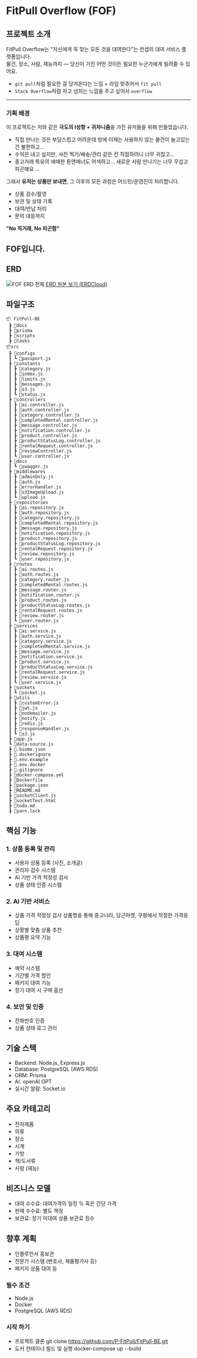 # FitPull Overflow (FOF)

## 프로젝트 소개

FitPull Overflow는 "자신에게 꼭 맞는 모든 것을 대여한다"는 컨셉의 대여 서비스 플랫폼입니다.  
물건, 장소, 사람, 재능까지 — 당신이 가진 어떤 것이든 필요한 누군가에게 빌려줄 수 있어요.

-   `git pull`처럼 필요한 걸 당겨온다는 느낌 + 라임 맞추어서 `fit pull`
-   `Stack Overflow`처럼 차고 넘치는 느낌을 주고 싶어서 `overflow`

---

### 기획 배경

이 프로젝트는 저와 같은 **극도의 I성향 + 귀차니즘**을 가진 유저들을 위해 만들었습니다.

-   직접 만나는 것은 부담스럽고 어려운데 방에 이제는 사용하지 않는 물건이 놀고있는건 불편하고...
-   수익은 내고 싶지만, 사진 찍기/배송/관리 같은 건 직접하려니 너무 귀찮고...
-   중고거래 특유의 애매한 톤앤매너도 어색하고... 새로운 사람 만나기는 너무 무섭고 피곤해요 ...

그래서 **유저는 상품만 보내면**, 그 이후의 모든 과정은 어드민/운영진이 처리합니다.

-   상품 검수/촬영
-   보관 및 상태 기록
-   대여/반납 처리
-   문의 대응까지

**"No 직거래, No 피곤함"**

## FOF입니다.

## ERD

![FOF ERD 전체](./docs/erd/FOFFOURTHERD.png)
[ERD 원본 보기 (ERDCloud)](https://www.erdcloud.com/d/waj7NZ2NAPBamqBPM)

## 파일구조
```
📦 FitPull-BE
 ┣ 📂docs                  
 ┣ 📂prisma         
 ┣ 📂scripts             
 ┣ 📂tasks                
📦src
 ┣ 📂configs
 ┃ ┗ 📜passport.js
 ┣ 📂constants
 ┃ ┣ 📜category.js
 ┃ ┣ 📜index.js
 ┃ ┣ 📜limits.js
 ┃ ┣ 📜messages.js
 ┃ ┣ 📜s3.js
 ┃ ┗ 📜status.js
 ┣ 📂controllers
 ┃ ┣ 📜ai.controller.js
 ┃ ┣ 📜auth.controller.js
 ┃ ┣ 📜category.controller.js
 ┃ ┣ 📜completedRental.controller.js
 ┃ ┣ 📜message.controller.js
 ┃ ┣ 📜notification.controller.js
 ┃ ┣ 📜product.controller.js
 ┃ ┣ 📜productStatusLog.controller.js
 ┃ ┣ 📜rentalRequest.controller.js
 ┃ ┣ 📜reviewController.js
 ┃ ┗ 📜user.controller.js
 ┣ 📂docs
 ┃ ┗ 📜swagger.js
 ┣ 📂middlewares
 ┃ ┣ 📜adminOnly.js
 ┃ ┣ 📜auth.js
 ┃ ┣ 📜errorHandler.js
 ┃ ┣ 📜s3ImageUpload.js
 ┃ ┗ 📜upload.js
 ┣ 📂repositories
 ┃ ┣ 📜ai.repository.js
 ┃ ┣ 📜auth.repository.js
 ┃ ┣ 📜category.repository.js
 ┃ ┣ 📜completedRental.repository.js
 ┃ ┣ 📜message.repository.js
 ┃ ┣ 📜notification.repository.js
 ┃ ┣ 📜product.repository.js
 ┃ ┣ 📜productStatusLog.repository.js
 ┃ ┣ 📜rentalRequest.repository.js
 ┃ ┣ 📜review.repository.js
 ┃ ┗ 📜user.repository.js
 ┣ 📂routes
 ┃ ┣ 📜ai.routes.js
 ┃ ┣ 📜auth.routes.js
 ┃ ┣ 📜category.router.js
 ┃ ┣ 📜completedRental.routes.js
 ┃ ┣ 📜message.router.js
 ┃ ┣ 📜notification.router.js
 ┃ ┣ 📜product.routes.js
 ┃ ┣ 📜productStatusLog.routes.js
 ┃ ┣ 📜rentalRequest.routes.js
 ┃ ┣ 📜review.router.js
 ┃ ┗ 📜user.router.js
 ┣ 📂services
 ┃ ┣ 📜ai.service.js
 ┃ ┣ 📜auth.service.js
 ┃ ┣ 📜category.service.js
 ┃ ┣ 📜completedRental.service.js
 ┃ ┣ 📜message.service.js
 ┃ ┣ 📜notification.service.js
 ┃ ┣ 📜product.service.js
 ┃ ┣ 📜productStatusLog.service.js
 ┃ ┣ 📜rentalRequest.service.js
 ┃ ┣ 📜review.service.js
 ┃ ┗ 📜user.service.js
 ┣ 📂sockets
 ┃ ┗ 📜socket.js
 ┣ 📂utils
 ┃ ┣ 📜customError.js
 ┃ ┣ 📜jwt.js
 ┃ ┣ 📜nodemailer.js
 ┃ ┣ 📜notify.js
 ┃ ┣ 📜redis.js
 ┃ ┣ 📜responseHandler.js
 ┃ ┗ 📜s3.js
 ┣ 📜app.js
 ┗ 📜data-source.js              
 ┣ 📜.biome.json          
 ┣ 📜.dockerignore       
 ┣ 📜.env.example         
 ┣ 📜.env.docker          
 ┣ 📜.gitignore          
 ┣ 📜docker-compose.yml  
 ┣ 📜Dockerfile           
 ┣ 📜package.json        
 ┣ 📜README.md            
 ┣ 📜socketClient.js      
 ┣ 📜socketTest.html     
 ┣ 📜todo.md             
 ┣ 📜yarn.lock           
```

## 핵심 기능

### 1. 상품 등록 및 관리

-   사용자 상품 등록 (사진, 소개글)
-   관리자 검수 시스템
-   AI 기반 가격 적정성 검사
-   상품 상태 인증 시스템

### 2. AI 기반 서비스

-   상품 가격 적정성 검사 상품명을 통해 중고나라, 당근마켓, 쿠팡에서 적절한 가격응답
-   상황별 맞춤 상품 추천
-   상품평 요약 기능

### 3. 대여 시스템

-   예약 시스템
-   기간별 가격 할인
-   패키지 대여 기능
-   장기 대여 시 구매 옵션

### 4. 보안 및 인증

-   전화번호 인증
-   상품 상태 로그 관리 

## 기술 스택

-   Backend: Node.js, Express.js
-   Database: PostgreSQL (AWS RDS)
-   ORM: Prisma
-   AI: openAI GPT
-   실시간 알람: Socket.io

## 주요 카테고리

-   전자제품
-   의류
-   장소
-   시계
-   가방
-   책/도서류
-   사람 (재능)

## 비즈니스 모델

-   대여 수수료: 대여가격의 일정 % 혹은 건당 가격
-   판매 수수료: 별도 책정 
-   보관료: 장기 미대여 상품 보관료 징수

## 향후 계획

-   인플루언서 홍보관
-   전문가 시스템 (변호사, 제품평가사 등)
-   패키지 상품 대여 등

### 필수 조건

-   Node.js
-   Docker
-   PostgreSQL (AWS RDS)

### 시작 하기 

-  프로젝트 클론
git clone https://github.com/P-FitPull/FitPull-BE.git
-  도커 컨테이너 빌드 및 실행
docker-compose up --build
